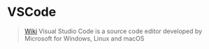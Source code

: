 # VSCode

> [Wiki](https://en.wikipedia.org/wiki/Visual_Studio_Code)
> Visual Studio Code is a source code editor developed by Microsoft for Windows, Linux and macOS